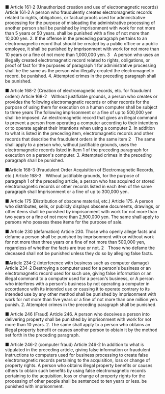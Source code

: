 ■ Article 161-2 (Unauthorized creation and use of electromagnetic records)
Article 161-2 A person who fraudulently creates electromagnetic records related to rights, obligations, or factual proofs used for administrative processing for the purpose of misleading the administrative processing of another person shall be punished by imprisonment with work for not more than 5 years or 50 years. shall be punished with a fine of not more than 10,000 yen.
2. If the offense in the preceding paragraph pertains to an electromagnetic record that should be created by a public office or a public employee, it shall be punished by imprisonment with work for not more than 10 years or a fine of not more than 1,000,000 yen.
3　A person who uses an illegally created electromagnetic record related to rights, obligations, or proof of fact for the purposes of paragraph 1 for administrative processing shall be the same as the person who illegally created the electromagnetic record. be punished.
4. Attempted crimes in the preceding paragraph shall be punished.

■ Article 168-2 (Creation of electromagnetic records, etc. for fraudulent orders)
Article 168-2　Without justifiable grounds, a person who creates or provides the following electromagnetic records or other records for the purpose of using them for execution on a human computer shall be subject to three years The following imprisonment or a fine of up to 500,000 yen shall be imposed.
An electromagnetic record that gives an illegal command to prevent a person from operating a computer according to their intentions or to operate against their intentions when using a computer
2. In addition to what is listed in the preceding item, electromagnetic records and other records that describe the fraudulent orders in the same item
2　The same shall apply to a person who, without justifiable grounds, uses the electromagnetic records listed in Item 1 of the preceding paragraph for execution on a person's computer.
3. Attempted crimes in the preceding paragraph shall be punished.

■Article 168-3 (Fraudulent Order Acquisition of Electromagnetic Records, etc.)
Article 168-3　Without justifiable grounds, for the purpose of paragraph 1 of the preceding article, a person who has acquired or stored electromagnetic records or other records listed in each item of the same paragraph shall Imprisonment or a fine of up to 300,000 yen.

■ Article 175 (Distribution of obscene material, etc.)
Article 175. A person who distributes, sells, or publicly displays obscene documents, drawings, or other items shall be punished by imprisonment with work for not more than two years or a fine of not more than 2,500,000 yen. The same shall apply to persons who possess these items for the purpose of sale.

■ Article 230 (defamation)
Article 230. Those who openly allege facts and defame a person shall be punished by imprisonment with or without work for not more than three years or a fine of not more than 500,000 yen, regardless of whether the facts are true or not.
2　Those who defame the deceased shall not be punished unless they do so by alleging false facts.

■Article 234-2 (interference with business such as computer damage)
Article 234-2 Destroying a computer used for a person's business or an electromagnetic record used for such use, giving false information or an illegal command to a computer used for a person's business, or A person who interferes with a person's business by not operating a computer in accordance with its intended use or causing it to operate contrary to its intended use by any other method shall be punished by imprisonment with work for not more than five years or a fine of not more than one million yen. punish.
2. Attempted crimes in the preceding paragraph shall be punished.

■ Article 246 (Fraud)
Article 246. A person who deceives a person into delivering property shall be punished by imprisonment with work for not more than 10 years.
2. The same shall apply to a person who obtains an illegal property benefit or causes another person to obtain it by the method set forth in the preceding paragraph.

■ Article 246-2 (computer fraud)
Article 246-2 In addition to what is stipulated in the preceding article, giving false information or fraudulent instructions to computers used for business processing to create false electromagnetic records pertaining to the acquisition, loss or change of property rights. A person who obtains illegal property benefits or causes others to obtain such benefits by using false electromagnetic records pertaining to the acquisition, loss or change of property rights for the processing of other people shall be sentenced to ten years or less. be punished with imprisonment.
